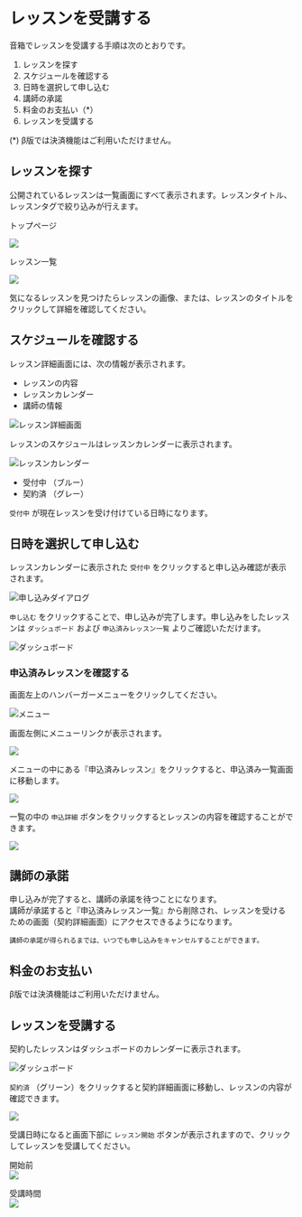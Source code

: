 # レッスンを受講する

音箱でレッスンを受講する手順は次のとおりです。

1. レッスンを探す
1. スケジュールを確認する
1. 日時を選択して申し込む
1. 講師の承諾
1. 料金のお支払い（*）
1. レッスンを受講する

(*) β版では決済機能はご利用いただけません。

## レッスンを探す

公開されているレッスンは一覧画面にすべて表示されます。レッスンタイトル、レッスンタグで絞り込みが行えます。

トップページ

![](img/lessons01.png)

レッスン一覧

![](img/lessons02.png)

気になるレッスンを見つけたらレッスンの画像、または、レッスンのタイトルをクリックして詳細を確認してください。

## スケジュールを確認する

レッスン詳細画面には、次の情報が表示されます。

- レッスンの内容
- レッスンカレンダー
- 講師の情報

![レッスン詳細画面](img/lesson_view.png)

レッスンのスケジュールはレッスンカレンダーに表示されます。

![レッスンカレンダー](img/lesson_calendar.png)

- 受付中 （ブルー）
- 契約済 （グレー）

`受付中` が現在レッスンを受け付けている日時になります。

## 日時を選択して申し込む

レッスンカレンダーに表示された `受付中` をクリックすると申し込み確認が表示されます。

![申し込みダイアログ](img/lesson_view_request.png)

`申し込む` をクリックすることで、申し込みが完了します。申し込みをしたレッスンは `ダッシュボード` および `申込済みレッスン一覧` よりご確認いただけます。

![ダッシュボード](img/member_dashboard.png)

### 申込済みレッスンを確認する

画面左上のハンバーガーメニューをクリックしてください。

![メニュー](img/menu_button.png)

画面左側にメニューリンクが表示されます。

![](img/member_menu.png)

メニューの中にある『申込済みレッスン』をクリックすると、申込済み一覧画面に移動します。

![](img/member_requests.png)

一覧の中の `申込詳細` ボタンをクリックするとレッスンの内容を確認することができます。

![](img/member_request_view.png)

## 講師の承諾

申し込みが完了すると、講師の承諾を待つことになります。  
講師が承諾すると『申込済みレッスン一覧』から削除され、レッスンを受けるための画面（契約詳細画面）にアクセスできるようになります。

```{tip}
講師の承諾が得られるまでは、いつでも申し込みをキャンセルすることができます。
```

## 料金のお支払い

β版では決済機能はご利用いただけません。

## レッスンを受講する

契約したレッスンはダッシュボードのカレンダーに表示されます。

![ダッシュボード](img/member_dashboard.png)

`契約済` （グリーン）をクリックすると契約詳細画面に移動し、レッスンの内容が確認できます。

![](img/member_contract_view.png)

受講日時になると画面下部に `レッスン開始` ボタンが表示されますので、クリックしてレッスンを受講してください。

開始前  
![](img/contract_view_button_before.png)

受講時間  
![](img/contract_view_button_now.png)
